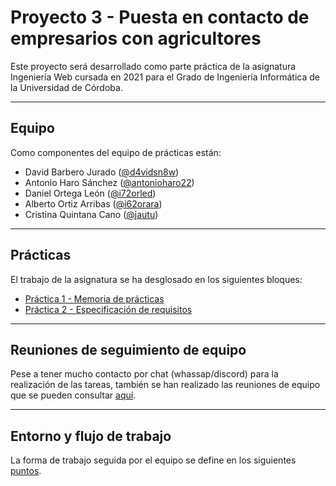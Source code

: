 # Proyecto 3 - Puesta en contacto de empresarios con agricultores

Este proyecto será desarrollado como parte práctica de la asignatura Ingeniería Web cursada en 2021 para el Grado de Ingeniería Informática de la Universidad de Córdoba.

---

## Equipo

Como componentes del equipo de prácticas están:

* David Barbero Jurado ([@d4vidsn8w](https://github.com/d4vidsn8w))
* Antonio Haro Sánchez ([@antonioharo22](https://github.com/antonioharo22))
* Daniel Ortega León ([@i72orled](https://github.com/i72orled))
* Alberto Ortiz Arribas ([@i62orara](https://github.com/i62orara))
* Cristina Quintana Cano ([@jautu](https://github.com/jautu))

---

## Prácticas

El trabajo de la asignatura se ha desglosado en los siguientes bloques:

* [Práctica 1 - Memoria de prácticas](p1/p1.md)
* [Práctica 2 - Especificación de requisitos](p2/p2.md)

---

## Reuniones de seguimiento de equipo

Pese a tener mucho contacto por chat (whassap/discord) para la realización de las tareas, también se han realizado las reuniones de equipo que se pueden consultar [aquí](meeting/meeting.md).

---

## Entorno y flujo de trabajo

La forma de trabajo seguida por el equipo se define en los siguientes [puntos](workflow/workflow.md).
